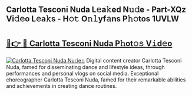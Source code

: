 ## Carlotta Tesconi Nuda L𝚎a𝚔ed N𝚞𝚍e - Part-XQz Vi𝚍𝚎o L𝚎a𝚔s - H𝚘𝚝 O𝚗𝚕yf𝚊ns P𝚑𝚘tos 1UVLW

# <h2><a href="http://kf328qh.oniu.top/?m=Carlotta+Tesconi+Nuda">🔗👉 🔴 Carlotta Tesconi Nuda P𝚑ot𝚘𝚜 V𝚒d𝚎o</a></h2>

[![Carlotta Tesconi Nuda Nu𝚍e𝚜](https://i.imgur.com/0qMVB7G.gif)](http://kf328qh.oniu.top/?m=Carlotta+Tesconi+Nuda)
Digital content creator Carlotta Tesconi Nuda, famed for disseminating dance and lifestyle ideas, through performances and personal vlogs on social media. Exceptional choreographer Carlotta Tesconi Nuda, famed for their remarkable abilities and achievements in creating dance routines.  
